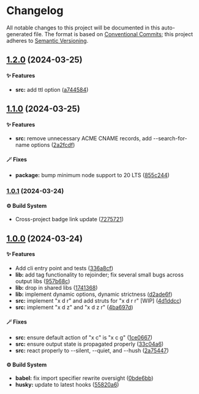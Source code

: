 # Changelog

All notable changes to this project will be documented in this auto-generated
file. The format is based on [Conventional Commits][1];
this project adheres to [Semantic Versioning][2].

## [1.2.0][3] (2024-03-25)

#### ✨ Features

- **src:** add ttl option ([a744584][4])

## [1.1.0][5] (2024-03-25)

#### ✨ Features

- **src:** remove unnecessary ACME CNAME records, add --search-for-name options ([2a2fcdf][6])

#### 🪄 Fixes

- **package:** bump minimum node support to 20 LTS ([855c244][7])

### [1.0.1][8] (2024-03-24)

#### ⚙️ Build System

- Cross-project badge link update ([7275721][9])

## [1.0.0][10] (2024-03-24)

#### ✨ Features

- Add cli entry point and tests ([336a8cf][11])
- **lib:** add tag functionality to rejoinder; fix several small bugs across output libs ([957b68c][12])
- **lib:** drop in shared libs ([1741368][13])
- **lib:** implement dynamic options, dynamic strictness ([d2ade6f][14])
- **src:** implement "x d r" and add struts for "x d r r" \[WIP] ([4d1ddcc][15])
- **src:** implement "x d z" and "x d z r" ([4ba697d][16])

#### 🪄 Fixes

- **src:** ensure default action of "x c" is "x c g" ([1ce0667][17])
- **src:** ensure output state is propagated properly ([33c04a6][18])
- **src:** react properly to --silent, --quiet, and --hush ([2a75447][19])

#### ⚙️ Build System

- **babel:** fix import specifier rewrite oversight ([0bde6bb][20])
- **husky:** update to latest hooks ([55820a6][21])

[1]: https://conventionalcommits.org
[2]: https://semver.org
[3]: https://github.com/Xunnamius/xunnctl/compare/v1.1.0...v1.2.0
[4]: https://github.com/Xunnamius/xunnctl/commit/a7445847ee35170b0345d17ff5c28d8e13bfe3f5
[5]: https://github.com/Xunnamius/xunnctl/compare/v1.0.1...v1.1.0
[6]: https://github.com/Xunnamius/xunnctl/commit/2a2fcdfb26b0e5bc21c5d607bdb5f09eb12031e4
[7]: https://github.com/Xunnamius/xunnctl/commit/855c2445b1f4c39895937e849e372aec5ad1416a
[8]: https://github.com/Xunnamius/xunnctl/compare/v1.0.0...v1.0.1
[9]: https://github.com/Xunnamius/xunnctl/commit/7275721d2c76c3580bd7474c367cddf9f6fb2b76
[10]: https://github.com/Xunnamius/xunnctl/compare/1741368d12017a3366d8f4f84ad3a97d8814f892...v1.0.0
[11]: https://github.com/Xunnamius/xunnctl/commit/336a8cf9914bcf207b8530c3597c9a0c97ba2e6c
[12]: https://github.com/Xunnamius/xunnctl/commit/957b68c756a696f3c5856508ca1d9791c77e6e96
[13]: https://github.com/Xunnamius/xunnctl/commit/1741368d12017a3366d8f4f84ad3a97d8814f892
[14]: https://github.com/Xunnamius/xunnctl/commit/d2ade6fd093589b4add43c453e2ccd2d996ba264
[15]: https://github.com/Xunnamius/xunnctl/commit/4d1ddcc73f0c9932daec7a7ad8df92ede50770b2
[16]: https://github.com/Xunnamius/xunnctl/commit/4ba697d417cb97f097f29722bee10564a2e28679
[17]: https://github.com/Xunnamius/xunnctl/commit/1ce06679cd485cbe6bba55151f6b3abbe290047f
[18]: https://github.com/Xunnamius/xunnctl/commit/33c04a62a26f088395322f460e0139338ad5eb0e
[19]: https://github.com/Xunnamius/xunnctl/commit/2a754470b266a5b09fa0d0d2b426d51f2e34a831
[20]: https://github.com/Xunnamius/xunnctl/commit/0bde6bb01025b7eb4ffa2e65c99da53158ffb166
[21]: https://github.com/Xunnamius/xunnctl/commit/55820a6b9f3699c53b5f2bd972f4d86a7efa951d
